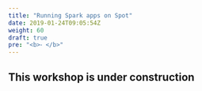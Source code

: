 ```yaml
---
title: "Running Spark apps on Spot"
date: 2019-01-24T09:05:54Z
weight: 60
draft: true
pre: "<b>⁃ </b>"
---
```


## This workshop is under construction
